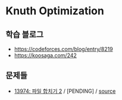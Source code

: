 # Knuth Optimization

## 학습 블로그

 - https://codeforces.com/blog/entry/8219
 - https://koosaga.com/242

## 문제들

 - [13974: 파일 합치기 2](https://www.acmicpc.net/problem/13974) / \[PENDING\] / [source](../../sources/13974.cpp)
